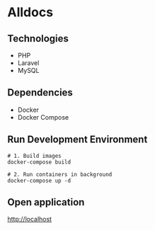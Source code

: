 # Alldocs

## Technologies

- PHP
- Laravel
- MySQL

## Dependencies

- Docker
- Docker Compose

## Run Development Environment

```
# 1. Build images
docker-compose build

# 2. Run containers in background
docker-compose up -d
```

## Open application  
<http://localhost>
